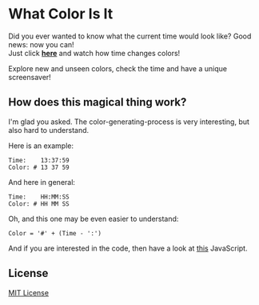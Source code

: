 # What Color Is It
Did you ever wanted to know what the current time would look like? Good news: now you can!  
Just click [**here**](https://marvinmenzerath.github.io/WhatColorIsIt/) and watch how time changes colors!

Explore new and unseen colors, check the time and have a unique screensaver!

## How does this magical thing work?
I'm glad you asked. The color-generating-process is very interesting, but also hard to understand.

Here is an example:
```
Time:    13:37:59
Color: # 13 37 59
```

And here in general:
```
Time:    HH:MM:SS
Color: # HH MM SS
```

Oh, and this one may be even easier to understand:
```
Color = '#' + (Time - ':')
```

And if you are interested in the code, then have a look at [this](https://github.com/MarvinMenzerath/WhatColorIsIt/blob/gh-pages/assets/script.js) JavaScript.

## License
[MIT License](https://github.com/MarvinMenzerath/WhatColorIsIt/blob/gh-pages/LICENSE)
